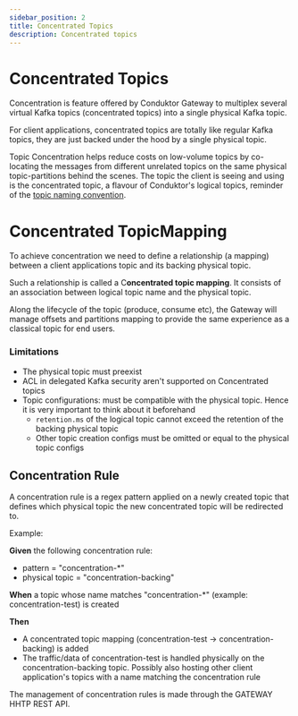 ```yaml
---
sidebar_position: 2
title: Concentrated Topics
description: Concentrated topics
---
```

# Concentrated Topics

Concentration is feature offered by Conduktor Gateway to multiplex several virtual Kafka topics (concentrated topics) into a single physical Kafka topic.

For client applications, concentrated topics are totally like regular Kafka topics, they are just backed under the hood by a single physical topic.

Topic Concentration helps reduce costs on low-volume topics by co-locating the messages from different unrelated topics on the same physical topic-partitions behind the scenes.  The topic the client is seeing and using is the concentrated topic, a flavour of Conduktor's logical topics, reminder of the [topic naming convention](/gateway/reference/reference-docs/#topics).

# Concentrated TopicMapping

To achieve concentration we need to define a relationship (a mapping) between a client applications topic and its backing physical topic.

Such a relationship is called a C**oncentrated topic mapping**. It consists of an association between logical topic name and the physical topic.

Along the lifecycle of the topic (produce, consume etc), the Gateway will manage offsets and partitions mapping to provide the same experience as a classical topic for end users.

### Limitations

* The physical topic must preexist
* ACL in delegated Kafka security aren't supported on Concentrated topics
* Topic configurations: must be compatible with the physical topic. Hence it is very important to think about it beforehand
    * `retention.ms` of the logical topic cannot exceed the retention of the backing physical topic
    * Other topic creation configs must be omitted or equal to the physical topic configs

## Concentration Rule
A concentration rule is a regex pattern applied on a newly created topic that defines which physical topic the new concentrated topic will be redirected to.

Example:

**Given** the following concentration rule:
* pattern = "concentration-*"
* physical topic = "concentration-backing"

**When** a topic whose name matches "concentration-*" (example: concentration-test) is created

**Then**
* A concentrated topic mapping (concentration-test → concentration-backing)  is added
* The traffic/data of concentration-test is handled physically on the concentration-backing topic. Possibly also hosting other client application's topics with a name matching the concentration rule

The management of concentration rules is made through the GATEWAY HHTP REST API.

          